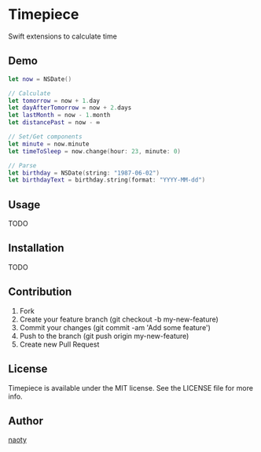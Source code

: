# Timepiece

Swift extensions to calculate time

## Demo

```swift
let now = NSDate()

// Calculate
let tomorrow = now + 1.day
let dayAfterTomorrow = now + 2.days
let lastMonth = now - 1.month
let distancePast = now - ∞

// Set/Get components
let minute = now.minute
let timeToSleep = now.change(hour: 23, minute: 0)

// Parse
let birthday = NSDate(string: "1987-06-02")
let birthdayText = birthday.string(format: "YYYY-MM-dd")
```

## Usage

TODO

## Installation

TODO

## Contribution

1. Fork
2. Create your feature branch (git checkout -b my-new-feature)
3. Commit your changes (git commit -am 'Add some feature')
4. Push to the branch (git push origin my-new-feature)
5. Create new Pull Request

## License

Timepiece is available under the MIT license. See the LICENSE file for more info.

## Author

[naoty](https://github.com/naoty)

